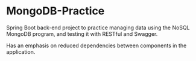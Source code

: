 # MongoDB-Practice
Spring Boot back-end project to practice managing data using the NoSQL MongoDB program, and testing it with RESTful and Swagger.

Has an emphasis on reduced dependencies between components in the application.
